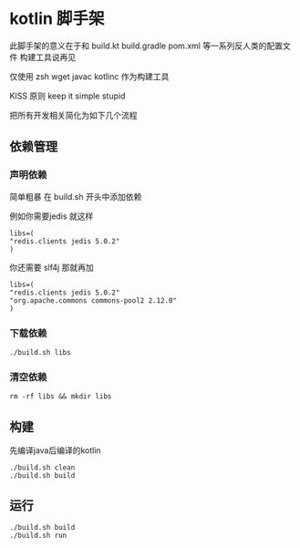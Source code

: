 # kotlin 脚手架

此脚手架的意义在于和 build.kt build.gradle pom.xml 等一系列反人类的配置文件 构建工具说再见

仅使用 zsh wget javac kotlinc 作为构建工具

KISS 原则 keep it simple stupid

把所有开发相关简化为如下几个流程

## 依赖管理

### 声明依赖

简单粗暴
在 build.sh 开头中添加依赖

例如你需要jedis 就这样
```shell
libs=(
"redis.clients jedis 5.0.2"
)
```

你还需要 slf4j 那就再加

```shell
libs=(
"redis.clients jedis 5.0.2"
"org.apache.commons commons-pool2 2.12.0"
)
```

### 下载依赖

```shell
./build.sh libs
```


### 清空依赖

```shell
rm -rf libs && mkdir libs
```

## 构建

先编译java后编译的kotlin

```shell
./build.sh clean
./build.sh build
```


## 运行

```shell
./build.sh build
./build.sh run
```

